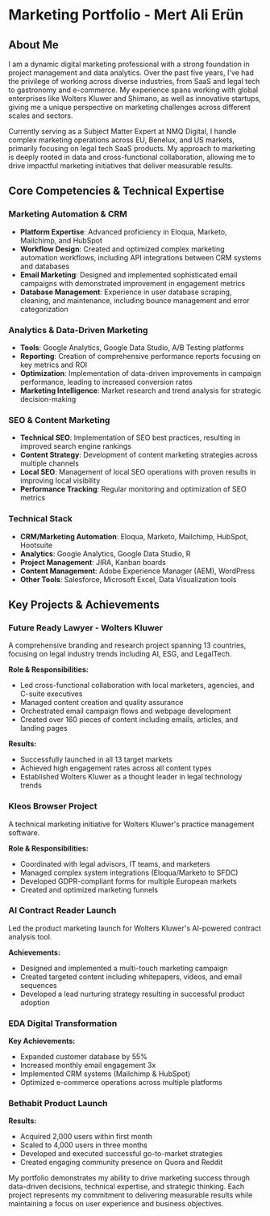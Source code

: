 # Marketing Portfolio - Mert Ali Erün

## About Me
I am a dynamic digital marketing professional with a strong foundation in project management and data analytics. Over the past five years, I've had the privilege of working across diverse industries, from SaaS and legal tech to gastronomy and e-commerce. My experience spans working with global enterprises like Wolters Kluwer and Shimano, as well as innovative startups, giving me a unique perspective on marketing challenges across different scales and sectors.

Currently serving as a Subject Matter Expert at NMQ Digital, I handle complex marketing operations across EU, Benelux, and US markets, primarily focusing on legal tech SaaS products. My approach to marketing is deeply rooted in data and cross-functional collaboration, allowing me to drive impactful marketing initiatives that deliver measurable results.

## Core Competencies & Technical Expertise

### Marketing Automation & CRM
- **Platform Expertise**: Advanced proficiency in Eloqua, Marketo, Mailchimp, and HubSpot
- **Workflow Design**: Created and optimized complex marketing automation workflows, including API integrations between CRM systems and databases
- **Email Marketing**: Designed and implemented sophisticated email campaigns with demonstrated improvement in engagement metrics
- **Database Management**: Experience in user database scraping, cleaning, and maintenance, including bounce management and error categorization

### Analytics & Data-Driven Marketing
- **Tools**: Google Analytics, Google Data Studio, A/B Testing platforms
- **Reporting**: Creation of comprehensive performance reports focusing on key metrics and ROI
- **Optimization**: Implementation of data-driven improvements in campaign performance, leading to increased conversion rates
- **Marketing Intelligence**: Market research and trend analysis for strategic decision-making

### SEO & Content Marketing
- **Technical SEO**: Implementation of SEO best practices, resulting in improved search engine rankings
- **Content Strategy**: Development of content marketing strategies across multiple channels
- **Local SEO**: Management of local SEO operations with proven results in improving local visibility
- **Performance Tracking**: Regular monitoring and optimization of SEO metrics

### Technical Stack
- **CRM/Marketing Automation**: Eloqua, Marketo, Mailchimp, HubSpot, Hootsuite
- **Analytics**: Google Analytics, Google Data Studio, R
- **Project Management**: JIRA, Kanban boards
- **Content Management**: Adobe Experience Manager (AEM), WordPress
- **Other Tools**: Salesforce, Microsoft Excel, Data Visualization tools

## Key Projects & Achievements

### Future Ready Lawyer - Wolters Kluwer
A comprehensive branding and research project spanning 13 countries, focusing on legal industry trends including AI, ESG, and LegalTech.

**Role & Responsibilities:**
- Led cross-functional collaboration with local marketers, agencies, and C-suite executives
- Managed content creation and quality assurance
- Orchestrated email campaign flows and webpage development
- Created over 160 pieces of content including emails, articles, and landing pages

**Results:**
- Successfully launched in all 13 target markets
- Achieved high engagement rates across all content types
- Established Wolters Kluwer as a thought leader in legal technology trends

### Kleos Browser Project
A technical marketing initiative for Wolters Kluwer's practice management software.

**Role & Responsibilities:**
- Coordinated with legal advisors, IT teams, and marketers
- Managed complex system integrations (Eloqua/Marketo to SFDC)
- Developed GDPR-compliant forms for multiple European markets
- Created and optimized marketing funnels

### AI Contract Reader Launch
Led the product marketing launch for Wolters Kluwer's AI-powered contract analysis tool.

**Achievements:**
- Designed and implemented a multi-touch marketing campaign
- Created targeted content including whitepapers, videos, and email sequences
- Developed a lead nurturing strategy resulting in successful product adoption

### EDA Digital Transformation
**Key Achievements:**
- Expanded customer database by 55%
- Increased monthly email engagement 3x
- Implemented CRM systems (Mailchimp & HubSpot)
- Optimized e-commerce operations across multiple platforms

### Bethabit Product Launch
**Results:**
- Acquired 2,000 users within first month
- Scaled to 4,000 users in three months
- Developed and executed successful go-to-market strategies
- Created engaging community presence on Quora and Reddit

My portfolio demonstrates my ability to drive marketing success through data-driven decisions, technical expertise, and strategic thinking. Each project represents my commitment to delivering measurable results while maintaining a focus on user experience and business objectives.
